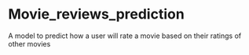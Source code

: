 # Movie_reviews_prediction
A model to predict how a user will rate a movie based on their ratings of other movies
